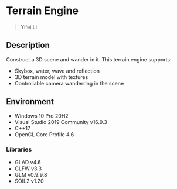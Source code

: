 # Terrain Engine

> Yifei Li

## Description

Construct a 3D scene and wander in it. This terrain engine supports:

- Skybox, water, wave and reflection
- 3D terrain model with textures
- Controllable camera wanderring in the scene

## Environment

- Windows 10 Pro 20H2
- Visual Studio 2019 Community v16.9.3
- C++17
- OpenGL Core Profile 4.6

### Libraries

- GLAD v4.6
- GLFW v3.3
- GLM v0.9.9.8
- SOIL2 v1.20

